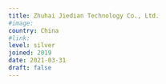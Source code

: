 ```yaml
---
title: Zhuhai Jiedian Technology Co., Ltd.
#image:
country: China
#link:
level: silver
joined: 2019
date: 2021-03-31
draft: false
---
```

